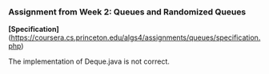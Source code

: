 ### Assignment from Week 2: Queues and Randomized Queues
**[Specification]**(https://coursera.cs.princeton.edu/algs4/assignments/queues/specification.php)

The implementation of Deque.java is not correct.